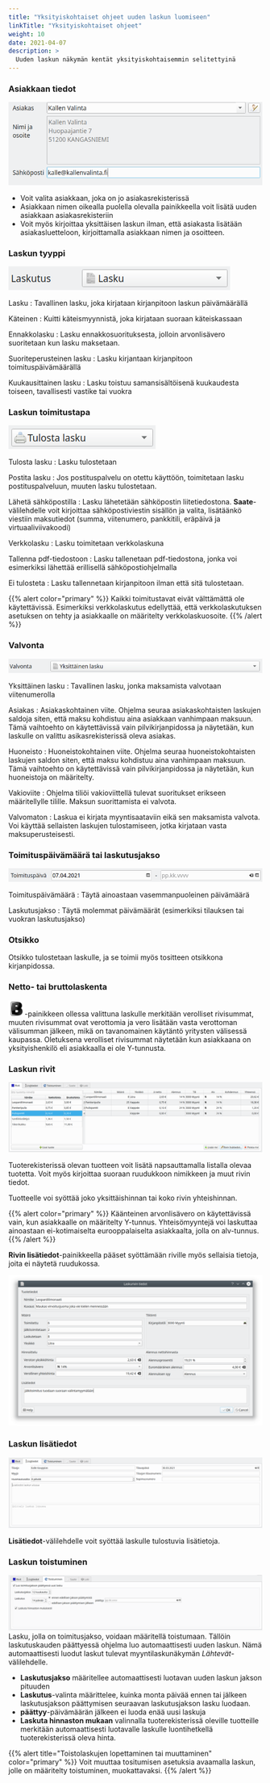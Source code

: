 ```yaml
---
title: "Yksityiskohtaiset ohjeet uuden laskun luomiseen"
linkTitle: "Yksityiskohtaiset ohjeet"
weight: 10
date: 2021-04-07
description: >
  Uuden laskun näkymän kentät yksityiskohtaisemmin selitettyinä
---
```


### Asiakkaan tiedot

![Asiakkaan tiedot](asiakas.png)

- Voit valita asiakkaan, joka on jo asiakasrekisterissä
- Asiakkaan nimen oikealla puolella olevalla painikkeella voit lisätä uuden asiakkaan asiakasrekisteriin
- Voit myös kirjoittaa yksittäisen laskun ilman, että asiakasta lisätään asiakasluetteloon, kirjoittamalla asiakkaan nimen ja osoitteen.

### Laskun tyyppi

![Laskun tyyppi](laskutyyppi.png)

Lasku
: Tavallinen lasku, joka kirjataan kirjanpitoon laskun päivämäärällä

Käteinen
: Kuitti käteismyynnistä, joka kirjataan suoraan käteiskassaan

Ennakkolasku
: Lasku ennakkosuorituksesta, jolloin arvonlisävero suoritetaan kun lasku maksetaan.

Suoriteperusteinen lasku
: Lasku kirjantaan kirjanpitoon toimituspäivämäärällä

Kuukausittainen lasku
: Lasku toistuu samansisältöisenä kuukaudesta toiseen, tavallisesti vastike tai vuokra

### Laskun toimitustapa

![Toimitustapa](toimitustapa.png)

Tulosta lasku
: Lasku tulostetaan

Postita lasku
: Jos postituspalvelu on otettu käyttöön, toimitetaan lasku postituspalveluun, muuten lasku tulostetaan.

Lähetä sähköpostilla
: Lasku lähetetään sähköpostin liitetiedostona. **Saate**-välilehdelle voit kirjoittaa sähköpostiviestin sisällön ja valita, lisätäänkö viestiin maksutiedot (summa, viitenumero, pankkitili, eräpäivä ja virtuaaliviivakoodi)

Verkkolasku
: Lasku toimitetaan verkkolaskuna

Tallenna pdf-tiedostoon
: Lasku tallenetaan pdf-tiedostona, jonka voi esimerkiksi lähettää erillisellä sähköpostiohjelmalla

Ei tulosteta
: Lasku tallennetaan kirjanpitoon ilman että sitä tulostetaan.

{{% alert color="primary" %}}
Kaikki toimitustavat eivät välttämättä ole käytettävissä. Esimerkiksi verkkolaskutus edellyttää, että verkkolaskutuksen asetuksen on tehty ja asiakkaalle on määritelty verkkolaskuosoite.
{{% /alert %}}

### Valvonta

![Valvonta](valvonta.png)

Yksittäinen lasku
: Tavallinen lasku, jonka maksamista valvotaan viitenumerolla

Asiakas
: Asiakaskohtainen viite. Ohjelma seuraa asiakaskohtaisten laskujen saldoja siten, että maksu kohdistuu aina asiakkaan vanhimpaan maksuun. Tämä vaihtoehto on käytettävissä vain pilvikirjanpidossa ja näytetään, kun laskulle on valittu asikasrekisterissä oleva asiakas.

Huoneisto
: Huoneistokohtainen viite. Ohjelma seuraa huoneistokohtaisten laskujen saldon siten, että maksu kohdistuu aina vanhimpaan maksuun. Tämä vaihtoehto on käytettävissä vain pilvikirjanpidossa ja näytetään, kun huoneistoja on määritelty.

Vakioviite
: Ohjelma tiliöi vakioviittellä tulevat suoritukset erikseen määritellylle tilille. Maksun suorittamista ei valvota.

Valvomaton
: Laskua ei kirjata myyntisaataviin eikä sen maksamista valvota. Voi käyttää sellaisten laskujen tulostamiseen, jotka kirjataan vasta maksuperusteisesti.

### Toimituspäivämäärä tai laskutusjakso

![Toimituspäivämäärän valinta](toimituspvm.png)

Toimituspäivämäärä
: Täytä ainoastaan vasemmanpuoleinen päivämäärä

Laskutusjakso
: Täytä molemmat päivämäärät (esimerkiksi tilauksen tai vuokran laskutusjakso)

### Otsikko

Otsikko tulostetaan laskulle, ja se toimii myös tositteen otsikkona kirjanpidossa.

### Netto- tai bruttolaskenta

![B](brutto.png)-painikkeen ollessa valittuna laskulle merkitään verolliset rivisummat, muuten rivisummat ovat verottomia ja vero lisätään vasta verottoman välisumman jälkeen, mikä on tavanomainen käytäntö yritysten välisessä kaupassa. Oletuksena verolliset rivisummat näytetään kun asiakkaana on yksityishenkilö eli asiakkaalla ei ole Y-tunnusta.

### Laskun rivit

![Laskun rivit](rivit.png)

Tuoterekisterissä olevan tuotteen voit lisätä napsauttamalla listalla olevaa tuotetta. Voit myös kirjoittaa suoraan ruudukkoon nimikkeen ja muut rivin tiedot.

Tuotteelle voi syöttää joko yksittäishinnan tai koko rivin yhteishinnan.

{{% alert color="primary" %}}
Käänteinen arvonlisävero on käytettävissä vain, kun asiakkaalle on määritelty Y-tunnus. Yhteisömyyntejä voi laskuttaa ainoastaan ei-kotimaiselta eurooppalaiselta asiakkaalta, jolla on alv-tunnus.
{{% /alert %}}

**Rivin lisätiedot**-painikkeella pääset syöttämään riville myös sellaisia tietoja, joita ei näytetä ruudukossa.

![Rivin lisätietojen välilehti](rivilisatiedot.png)

### Laskun lisätiedot

![Laskun lisätietojen välilehti](lisatiedot.png)

**Lisätiedot**-välilehdelle voit syöttää laskulle tulostuvia lisätietoja.

### Laskun toistuminen

![Toistuminen-välilehti](toistuminen.png)
Lasku, jolla on toimitusjakso, voidaan määritellä toistumaan. Tällöin laskutuskauden päättyessä ohjelma luo automaattisesti uuden laskun. Nämä automaattisesti luodut laskut tulevat myyntilaskunäkymän _Lähtevät_-välilehdelle.

- **Laskutusjakso** määritellee automaattisesti luotavan uuden laskun jakson pituuden
- **Laskutus**-valinta määrittelee, kuinka monta päivää ennen tai jälkeen laskutusjakson päättymisen seuraavan laskutusjakson lasku luodaan.
- **päättyy**-päivämäärän jälkeen ei luoda enää uusi laskuja
- **Laskuta hinnaston mukaan** valinnalla tuoterekisterissä oleville tuotteille merkitään automaattisesti luotavalle laskulle luontihetkellä tuoterekisterissä oleva hinta.

{{% alert title="Toistolaskujen lopettaminen tai muuttaminen" color="primary" %}}
Voit muuttaa tositumisen asetuksia avaamalla laskun, jolle on määritelty toistuminen, muokattavaksi.
{{% /alert %}}
